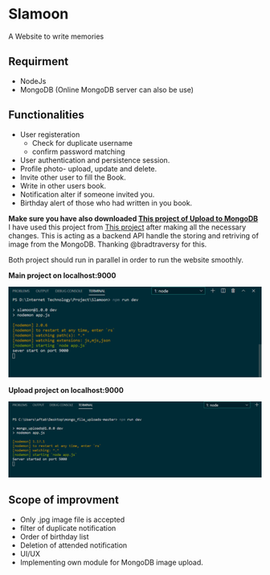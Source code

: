# Slamoon
A Website to write memories

## Requirment

  * NodeJs
  * MongoDB (Online MongoDB server can also be use)

## Functionalities

  * User registeration
    - Check for duplicate username
    - confirm password matching
  * User authentication and persistence session.
  * Profile photo- upload, update and delete.
  * Invite other user to fill the Book.
  * Write in other users book.
  * Notification alter if someone invited you.
  * Birthday alert of those who had written in you book.
   

**Make sure you have also downloaded [This project of Upload to MongoDB](https://github.com/aftabh4004/Upload-to-mongodb-Slamoon.git)**
I have used this project from [This project](https://github.com/bradtraversy/mongo_file_uploads.git) after making all the necessary changes. This is acting as a backend API handle the storing and retriving of image from the MongoDB.
Thanking @bradtraversy for this.


Both project should run in parallel in order to run the website smoothly.

**Main project on localhost:9000**

![ss main project](ss/mainproject.png)


**Upload project on localhost:9000**

![ss upload project](ss/uploadproject.png)


## Scope of improvment

  * Only .jpg image file is accepted
  * filter of duplicate notification
  * Order of birthday list
  * Deletion of attended notification
  * UI/UX
  * Implementing own module for MongoDB image upload.

